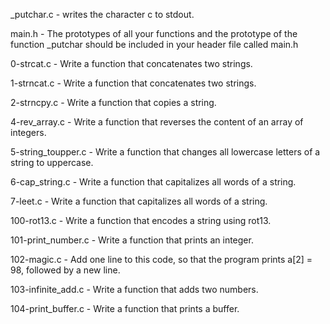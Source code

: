 _putchar.c - writes the character c to stdout.

main.h - The prototypes of all your functions and the prototype of the function _putchar should be included in your header file called main.h

0-strcat.c - Write a function that concatenates two strings.

1-strncat.c - Write a function that concatenates two strings.

2-strncpy.c - Write a function that copies a string.

4-rev_array.c - Write a function that reverses the content of an array of integers.

5-string_toupper.c - Write a function that changes all lowercase letters of a string to uppercase.

6-cap_string.c - Write a function that capitalizes all words of a string.

7-leet.c - Write a function that capitalizes all words of a string.

100-rot13.c - Write a function that encodes a string using rot13.

101-print_number.c - Write a function that prints an integer.

102-magic.c - Add one line to this code, so that the program prints a[2] = 98, followed by a new line.

103-infinite_add.c - Write a function that adds two numbers.

104-print_buffer.c - Write a function that prints a buffer.

